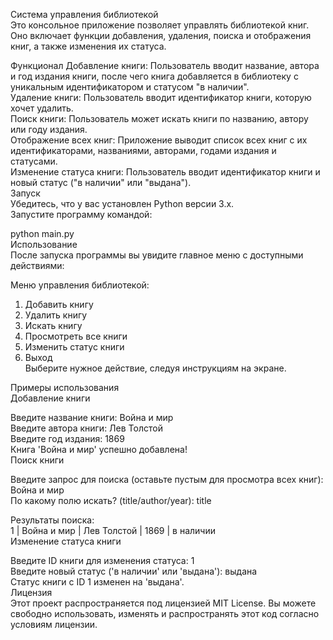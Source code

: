 Система управления библиотекой  
Это консольное приложение позволяет управлять библиотекой книг. Оно включает функции добавления, удаления, поиска и отображения книг, а также изменения их статуса.

Функционал
Добавление книги: Пользователь вводит название, автора и год издания книги, после чего книга добавляется в библиотеку с уникальным идентификатором и статусом "в наличии".  
Удаление книги: Пользователь вводит идентификатор книги, которую хочет удалить.  
Поиск книги: Пользователь может искать книги по названию, автору или году издания.  
Отображение всех книг: Приложение выводит список всех книг с их идентификаторами, названиями, авторами, годами издания и статусами.  
Изменение статуса книги: Пользователь вводит идентификатор книги и новый статус ("в наличии" или "выдана").  
Запуск  
Убедитесь, что у вас установлен Python версии 3.x.  
Запустите программу командой:  

python main.py  
Использование  
После запуска программы вы увидите главное меню с доступными действиями:  


Меню управления библиотекой:  
1. Добавить книгу  
2. Удалить книгу  
3. Искать книгу  
4. Просмотреть все книги  
5. Изменить статус книги  
0. Выход  
Выберите нужное действие, следуя инструкциям на экране.  

Примеры использования  
Добавление книги  

Введите название книги: Война и мир  
Введите автора книги: Лев Толстой  
Введите год издания: 1869  
Книга 'Война и мир' успешно добавлена!  
Поиск книги  

Введите запрос для поиска (оставьте пустым для просмотра всех книг): Война и мир  
По какому полю искать? (title/author/year): title  

Результаты поиска:  
1 | Война и мир | Лев Толстой | 1869 | в наличии  
Изменение статуса книги  

Введите ID книги для изменения статуса: 1  
Введите новый статус ('в наличии' или 'выдана'): выдана  
Статус книги с ID 1 изменен на 'выдана'.  
Лицензия  
Этот проект распространяется под лицензией MIT License. Вы можете свободно использовать, изменять и распространять этот код согласно условиям лицензии.

